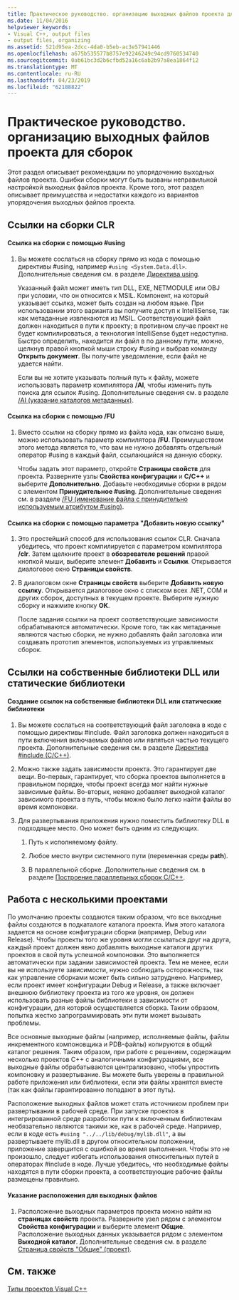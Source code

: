 ```yaml
---
title: Практическое руководство. организацию выходных файлов проекта для сборок
ms.date: 11/04/2016
helpviewer_keywords:
- Visual C++, output files
- output files, organizing
ms.assetid: 521d95ea-2dcc-4da0-b5eb-ac3e57941446
ms.openlocfilehash: a675b535577b8757e92246249c94cd9760534740
ms.sourcegitcommit: 0ab61bc3d2b6cfbd52a16c6ab2b97a8ea1864f12
ms.translationtype: MT
ms.contentlocale: ru-RU
ms.lasthandoff: 04/23/2019
ms.locfileid: "62188822"
---
```

# <a name="how-to-organize-project-output-files-for-builds"></a>Практическое руководство. организацию выходных файлов проекта для сборок

Этот раздел описывает рекомендации по упорядочению выходных файлов проекта. Ошибки сборки могут быть вызваны неправильной настройкой выходных файлов проекта. Кроме того, этот раздел описывает преимущества и недостатки каждого из вариантов упорядочения выходных файлов проекта.

## <a name="referencing-clr-assemblies"></a>Ссылки на сборки CLR

#### <a name="to-reference-assemblies-with-using"></a>Ссылка на сборки с помощью #using

1. Вы можете сослаться на сборку прямо из кода с помощью директивы #using, например `#using <System.Data.dll>`. Дополнительные сведения см. в разделе [Директива using](../preprocessor/hash-using-directive-cpp.md).

   Указанный файл может иметь тип DLL, EXE, NETMODULE или OBJ при условии, что он относится к MSIL. Компонент, на который указывает ссылка, может быть создан на любом языке. При использовании этого варианта вы получите доступ к IntelliSense, так как метаданные извлекаются из MSIL. Соответствующий файл должен находиться в пути к проекту; в противном случае проект не будет компилироваться, а технология IntelliSense будет недоступна. Быстро определить, находится ли файл в по данному пути, можно, щелкнув правой кнопкой мыши строку #using и выбрав команду **Открыть документ**. Вы получите уведомление, если файл не удается найти.

   Если вы не хотите указывать полный путь к файлу, можете использовать параметр компилятора **/AI**, чтобы изменить путь поиска для ссылок #using. Дополнительные сведения см. в разделе [/AI (указание каталогов метаданных)](reference/ai-specify-metadata-directories.md).

#### <a name="to-reference-assemblies-with-fu"></a>Ссылка на сборки с помощью /FU

1. Вместо ссылки на сборку прямо из файла кода, как описано выше, можно использовать параметр компилятора **/FU**. Преимуществом этого метода является то, что вам не нужно добавлять отдельный оператор #using в каждый файл, ссылающийся на данную сборку.

   Чтобы задать этот параметр, откройте **Страницы свойств** для проекта. Разверните узлы **Свойства конфигурации** и **C/C++** и выберите **Дополнительно**. Добавьте необходимые сборки в рядом с элементом **Принудительное #using**. Дополнительные сведения см. в разделе [/FU (именование файла с принудительно используемым атрибутом #using)](reference/fu-name-forced-hash-using-file.md).

#### <a name="to-reference-assemblies-with-add-new-reference"></a>Ссылка на сборки с помощью параметра "Добавить новую ссылку"

1. Это простейший способ для использования ссылок CLR. Сначала убедитесь, что проект компилируется с параметром компилятора **/clr**. Затем щелкните проект в **обозревателе решений** правой кнопкой мыши, выберите элемент **Добавить** и **Ссылки**. Открывается диалоговое окно **Страницы свойств**.

1. В диалоговом окне **Страницы свойств** выберите **Добавить новую ссылку**. Открывается диалоговое окно с списком всех .NET, COM и других сборок, доступных в текущем проекте. Выберите нужную сборку и нажмите кнопку **ОК**.

   После задания ссылки на проект соответствующие зависимости обрабатываются автоматически. Кроме того, так как метаданные являются частью сборки, не нужно добавлять файл заголовка или создавать прототип элементов, используемых из управляемых сборок.

## <a name="referencing-native-dlls-or-static-libraries"></a>Ссылки на собственные библиотеки DLL или статические библиотеки

#### <a name="to-reference-native-dlls-or-static-libraries"></a>Создание ссылок на собственные библиотеки DLL или статические библиотеки

1. Вы можете сослаться на соответствующий файл заголовка в коде с помощью директивы #include. Файл заголовка должен находиться в пути включения включаемых файлов или являться частью текущего проекта. Дополнительные сведения см. в разделе [Директива #include (C/C++)](../preprocessor/hash-include-directive-c-cpp.md).

1. Можно также задать зависимости проекта. Это гарантирует две вещи. Во-первых, гарантирует, что сборка проектов выполняется в правильном порядке, чтобы проект всегда мог найти нужные зависимые файлы. Во-вторых, неявно добавляет выходной каталог зависимого проекта в путь, чтобы можно было легко найти файлы во время компоновки.

1. Для развертывания приложения нужно поместить библиотеку DLL в подходящее место. Оно может быть одним из следующих.

   1. Путь к исполняемому файлу.

   1. Любое место внутри системного пути (переменная среды **path**).

   1. В параллельной сборке. Дополнительные сведения см. в разделе [Построение параллельных сборок C/C++](building-c-cpp-side-by-side-assemblies.md).

## <a name="working-with-multiple-projects"></a>Работа с несколькими проектами

По умолчанию проекты создаются таким образом, что все выходные файлы создаются в подкаталоге каталога проекта. Имя этого каталога задается на основе конфигурации сборки (например, Debug или Release). Чтобы проекты того же уровня могли ссылаться друг на друга, каждый проект должен явно добавлять выходные каталоги других проектов в свой путь успешной компоновки. Это выполняется автоматически при задании зависимостей проекта. Тем не менее, если вы не используете зависимости, нужно соблюдать осторожность, так как управление сборками может быть сильно затруднено. Например, если проект имеет конфигурации Debug и Release, а также включает внешнюю библиотеку проекта из того же уровня, он должен использовать разные файлы библиотеки в зависимости от конфигурации, для которой осуществляется сборка. Таким образом, попытка жестко запрограммировать эти пути может вызывать проблемы.

Все основные выходные файлы (например, исполняемые файлы, файлы инкрементного компоновщика и PDB-файлы) копируются в общий каталог решения. Таким образом, при работе с решением, содержащим несколько проектов C++ с аналогичными конфигурациями, все выходные файлы обрабатываются централизовано, чтобы упростить компоновку и развертывание. Вы можете быть уверены в правильной работе приложения или библиотеки, если эти файлы хранятся вместе (так как файлы гарантированно попадают в этот путь).

Расположение выходных файлов может стать источником проблем при развертывании в рабочей среде. При запуске проектов в интегрированной среде разработки пути к включенным библиотекам необязательно являются такими же, как в рабочей среде. Например, если в коде есть `#using "../../lib/debug/mylib.dll"`, а вы развертываете mylib.dll в другом относительном положении, приложение завершится с ошибкой во время выполнения. Чтобы это не произошло, следует избегать использования относительных путей в операторах #include в коде. Лучше убедитесь, что необходимые файлы находятся в пути сборки проекта, а соответствующие рабочие файлы размещены правильно.

#### <a name="how-to-specify-where-output-files-go"></a>Указание расположения для выходных файлов

1. Расположение выходных параметров проекта можно найти на **страницах свойств** проекта. Разверните узел рядом с элементом **Свойства конфигурации** и выберите элемент **Общие**. Расположение выходных данных указывается рядом с элементом **Выходной каталог**. Дополнительные сведения см. в разделе [Страница свойств "Общие" (проект)](reference/general-property-page-project.md).

## <a name="see-also"></a>См. также

[Типы проектов Visual C++](reference/visual-cpp-project-types.md)
